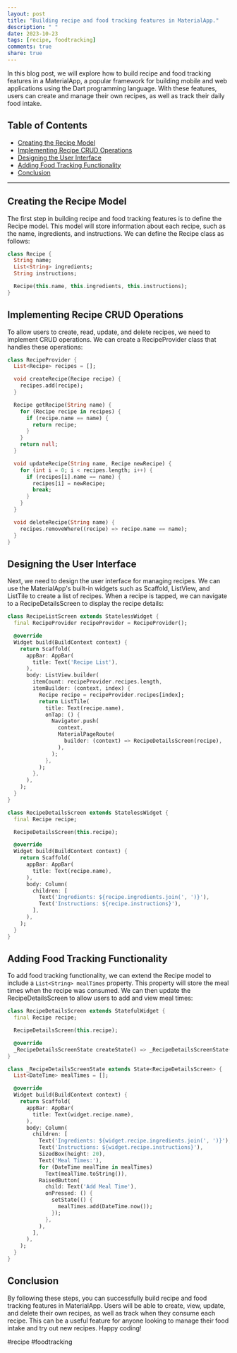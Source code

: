 ```yaml
---
layout: post
title: "Building recipe and food tracking features in MaterialApp."
description: " "
date: 2023-10-23
tags: [recipe, foodtracking]
comments: true
share: true
---
```


In this blog post, we will explore how to build recipe and food tracking features in a MaterialApp, a popular framework for building mobile and web applications using the Dart programming language. With these features, users can create and manage their own recipes, as well as track their daily food intake.

## Table of Contents
- [Creating the Recipe Model](#creating-the-recipe-model)
- [Implementing Recipe CRUD Operations](#implementing-recipe-crud-operations)
- [Designing the User Interface](#designing-the-user-interface)
- [Adding Food Tracking Functionality](#adding-food-tracking-functionality)
- [Conclusion](#conclusion)

---

## Creating the Recipe Model

The first step in building recipe and food tracking features is to define the Recipe model. This model will store information about each recipe, such as the name, ingredients, and instructions. We can define the Recipe class as follows:

```dart
class Recipe {
  String name;
  List<String> ingredients;
  String instructions;

  Recipe(this.name, this.ingredients, this.instructions);
}
```

## Implementing Recipe CRUD Operations

To allow users to create, read, update, and delete recipes, we need to implement CRUD operations. We can create a RecipeProvider class that handles these operations:

```dart
class RecipeProvider {
  List<Recipe> recipes = [];

  void createRecipe(Recipe recipe) {
    recipes.add(recipe);
  }

  Recipe getRecipe(String name) {
    for (Recipe recipe in recipes) {
      if (recipe.name == name) {
        return recipe;
      }
    }
    return null;
  }

  void updateRecipe(String name, Recipe newRecipe) {
    for (int i = 0; i < recipes.length; i++) {
      if (recipes[i].name == name) {
        recipes[i] = newRecipe;
        break;
      }
    }
  }

  void deleteRecipe(String name) {
    recipes.removeWhere((recipe) => recipe.name == name);
  }
}
```

## Designing the User Interface

Next, we need to design the user interface for managing recipes. We can use the MaterialApp's built-in widgets such as Scaffold, ListView, and ListTile to create a list of recipes. When a recipe is tapped, we can navigate to a RecipeDetailsScreen to display the recipe details:

```dart
class RecipeListScreen extends StatelessWidget {
  final RecipeProvider recipeProvider = RecipeProvider();

  @override
  Widget build(BuildContext context) {
    return Scaffold(
      appBar: AppBar(
        title: Text('Recipe List'),
      ),
      body: ListView.builder(
        itemCount: recipeProvider.recipes.length,
        itemBuilder: (context, index) {
          Recipe recipe = recipeProvider.recipes[index];
          return ListTile(
            title: Text(recipe.name),
            onTap: () {
              Navigator.push(
                context,
                MaterialPageRoute(
                  builder: (context) => RecipeDetailsScreen(recipe),
                ),
              );
            },
          );
        },
      ),
    );
  }
}

class RecipeDetailsScreen extends StatelessWidget {
  final Recipe recipe;

  RecipeDetailsScreen(this.recipe);

  @override
  Widget build(BuildContext context) {
    return Scaffold(
      appBar: AppBar(
        title: Text(recipe.name),
      ),
      body: Column(
        children: [
          Text('Ingredients: ${recipe.ingredients.join(', ')}'),
          Text('Instructions: ${recipe.instructions}'),
        ],
      ),
    );
  }
}
```

## Adding Food Tracking Functionality

To add food tracking functionality, we can extend the Recipe model to include a `List<String> mealTimes` property. This property will store the meal times when the recipe was consumed. We can then update the RecipeDetailsScreen to allow users to add and view meal times:

```dart
class RecipeDetailsScreen extends StatefulWidget {
  final Recipe recipe;

  RecipeDetailsScreen(this.recipe);

  @override
  _RecipeDetailsScreenState createState() => _RecipeDetailsScreenState();
}

class _RecipeDetailsScreenState extends State<RecipeDetailsScreen> {
  List<DateTime> mealTimes = [];

  @override
  Widget build(BuildContext context) {
    return Scaffold(
      appBar: AppBar(
        title: Text(widget.recipe.name),
      ),
      body: Column(
        children: [
          Text('Ingredients: ${widget.recipe.ingredients.join(', ')}'),
          Text('Instructions: ${widget.recipe.instructions}'),
          SizedBox(height: 20),
          Text('Meal Times:'),
          for (DateTime mealTime in mealTimes)
            Text(mealTime.toString()),
          RaisedButton(
            child: Text('Add Meal Time'),
            onPressed: () {
              setState(() {
                mealTimes.add(DateTime.now());
              });
            },
          ),
        ],
      ),
    );
  }
}
```

## Conclusion

By following these steps, you can successfully build recipe and food tracking features in MaterialApp. Users will be able to create, view, update, and delete their own recipes, as well as track when they consume each recipe. This can be a useful feature for anyone looking to manage their food intake and try out new recipes. Happy coding!

\#recipe #foodtracking